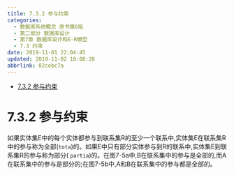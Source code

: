 ```yaml
---
title: 7.3.2 参与约束
categories: 
  - 数据库系统概念 原书第6版
  - 第二部分 数据库设计
  - 第7章 数据库设计和E-R模型
  - 7.3 约束
date: 2019-11-01 22:04:45
updated: 2019-11-02 10:08:28
abbrlink: 82cebc7a
---
```

- [7.3.2 参与约束](/ReadingNotes/82cebc7a/#7-3-2-参与约束)

<!--more-->
<script src="https://cdn.bootcss.com/jquery/3.4.0/jquery.slim.min.js"></script>
<script>$(document).ready(function () {$(".post-body > ul:nth-child(1)").hide();});</script>

<!--end-->
# 7.3.2 参与约束 #
如果实体集E中的每个实体都参与到联系集R的至少一个联系中,实体集E在联系集R中的参与称为全部(`tota`)的。如果E中只有部分实体参与到R的联系中,实体集E到联系集R的参与称为部分( `partia`)的。在图7-5a中,B在联系集中的参与是全部的,而A在联系集中的参与是部分的;在图7-5b中,A和B在联系集中的参与都是全部的。
